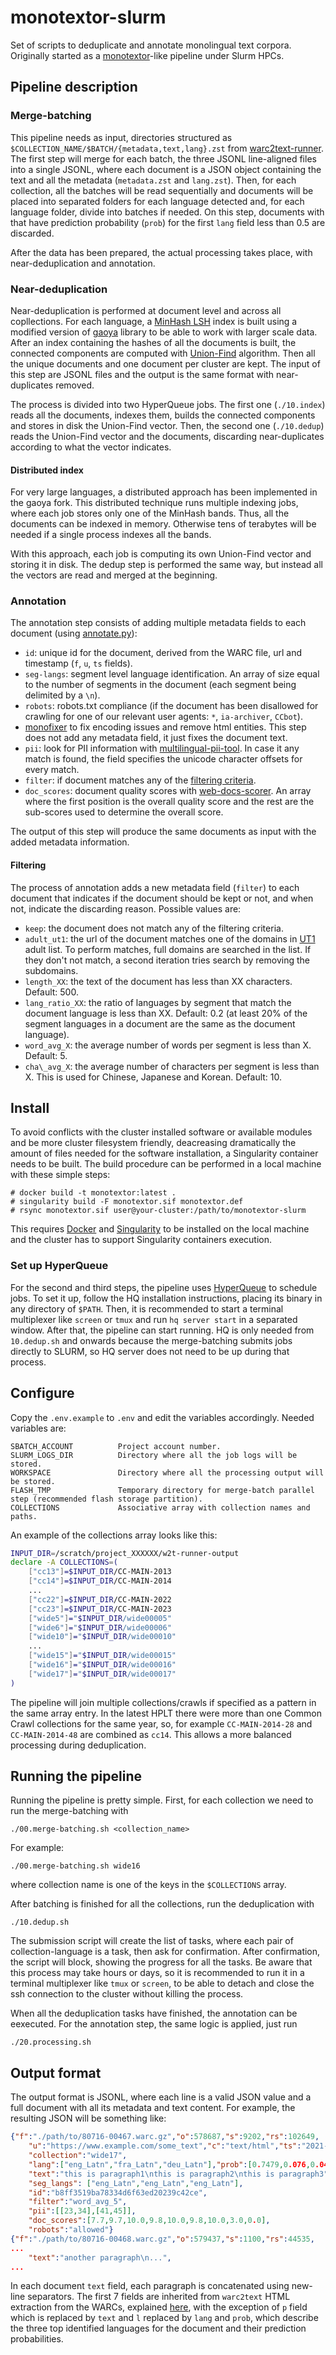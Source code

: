 # monotextor-slurm
Set of scripts to deduplicate and annotate monolingual text corpora.
Originally started as a [monotextor](https://github.com/bitextor/monotextor)-like pipeline under Slurm HPCs.


## Pipeline description
### Merge-batching
This pipeline needs as input, directories structured as `$COLLECTION_NAME/$BATCH/{metadata,text,lang}.zst` from [warc2text-runner](https://github.com/hplt-project/warc2text-runner).
The first step will merge for each batch, the three JSONL line-aligned files into a single JSONL, where each document is a JSON object containing the text and all the metadata (`metadata.zst` and `lang.zst`).
Then, for each collection, all the batches will be read sequentially and documents will be placed into separated folders for each language detected and, for each language folder, divide into batches if needed.
On this step, documents with that have prediction probability (`prob`) for the first `lang` field less than 0.5 are discarded.

After the data has been prepared, the actual processing takes place, with near-deduplication and annotation.

### Near-deduplication
Near-deduplication is performed at document level and across all copllections.
For each language, a [MinHash LSH](https://ekzhu.com/datasketch/lsh.html) index is built using a modified version of [gaoya](https://github.com/ZJaume/gaoya/tree/minhash_deduper) library to be able to work with larger scale data.
After an index containing the hashes of all the documents is built, the connected components are computed with [Union-Find](https://en.wikipedia.org/wiki/Disjoint-set_data_structure) algorithm.
Then all the unique documents and one document per cluster are kept.
The input of this step are JSONL files and the output is the same format with near-duplicates removed.

The process is divided into two HyperQueue jobs.
The first one (`./10.index`) reads all the documents, indexes them, builds the connected components and stores in disk the Union-Find vector.
Then, the second one (`./10.dedup`) reads the Union-Find vector and the documents, discarding near-duplicates according to what the vector indicates.

#### Distributed index
For very large languages, a distributed approach has been implemented in the gaoya fork.
This distributed technique runs multiple indexing jobs, where each job stores only one of the MinHash bands.
Thus, all the documents can be indexed in memory.
Otherwise tens of terabytes will be needed if a single process indexes all the bands.

With this approach, each job is computing its own Union-Find vector and storing it in disk.
The dedup step is performed the same way, but instead all the vectors are read and merged at the beginning.

### Annotation
The annotation step consists of adding multiple metadata fields to each document (using [annotate.py](scripts/annotate.py)):
 - `id`: unique id for the document, derived from the WARC file, url and timestamp (`f`, `u`, `ts` fields).
 - `seg-langs`: segment level language identification. An array of size equal to the number of segments in the document (each segment being delimited by a `\n`).
 - `robots`: robots.txt compliance (if the document has been disallowed for crawling for one of our relevant user agents: `*`, `ia-archiver`, `CCbot`).
 - [monofixer](https://github.com/bitextor/bifixer) to fix encoding issues and remove html entities. This step does not add any metadata field, it just fixes the document text.
 - `pii`: look for PII information with [multilingual-pii-tool](https://github.com/mmanteli/multilingual-PII-tool). In case it any match is found, the field specifies the unicode character offsets for every match.
 - `filter`: if document matches any of the [filtering criteria](#filtering).
 - `doc_scores`: document quality scores with [web-docs-scorer](https://github.com/pablop16n/web-docs-scorer/). An array where the first position is the overall quality score and the rest are the sub-scores used to determine the overall score.

The output of this step will produce the same documents as input with the added metadata information.

#### Filtering
The process of annotation adds a new metadata field (`filter`) to each document that indicates if the document should be kept or not, and when not, indicate the discarding reason.
Possible values are:
 - `keep`: the document does not match any of the filtering criteria.
 - `adult_ut1`: the url of the document matches one of the domains in [UT1](https://dsi.ut-capitole.fr/blacklists/index_en.php) adult list. To perform matches, full domains are searched in the list. If they don't not match, a second iteration tries search by removing the subdomains.
 - `length_XX`: the text of the document has less than XX characters. Default: 500.
 - `lang_ratio_XX`: the ratio of languages by segment that match the document language is less than XX. Default: 0.2 (at least 20% of the segment languages in a document are the same as the document language).
 - `word_avg_X`: the average number of words per segment is less than X. Default: 5.
 - `cha\_avg_X`: the average number of characters per segment is less than X. This is used for Chinese, Japanese and Korean. Default: 10.


## Install
To avoid conflicts with the cluster installed software or available modules and be more cluster filesystem friendly, deacreasing dramatically the amount of files needed for the software installation, a Singularity container needs to be built.
The build procedure can be performed in a local machine with these simple steps:
```
# docker build -t monotextor:latest .
# singularity build -F monotextor.sif monotextor.def
# rsync monotextor.sif user@your-cluster:/path/to/monotextor-slurm
```
This requires [Docker](https://docs.docker.com/engine/install/) and [Singularity](https://docs.sylabs.io/guides/3.5/user-guide/quick_start.html) to be installed on the local machine and the cluster has to support Singularity containers execution.

### Set up HyperQueue
For the second and third steps, the pipeline uses [HyperQueue](https://it4innovations.github.io/hyperqueue/stable/installation/) to schedule jobs.
To set it up, follow the HQ installation instructions, placing its binary in any directory of `$PATH`.
Then, it is recommended to start a terminal multiplexer like `screen` or `tmux` and run `hq server start` in a separated window.
After that, the pipeline can start running. HQ is only needed from `10.dedup.sh` and onwards because the merge-batching submits jobs directly to SLURM, so HQ server does not need to be up during that process.

## Configure
Copy the `.env.example` to `.env` and edit the variables accordingly.
Needed variables are:
```
SBATCH_ACCOUNT          Project account number.
SLURM_LOGS_DIR          Directory where all the job logs will be stored.
WORKSPACE               Directory where all the processing output will be stored.
FLASH_TMP               Temporary directory for merge-batch parallel step (recommended flash storage partition).
COLLECTIONS             Associative array with collection names and paths.
```

An example of the collections array looks like this:
```bash
INPUT_DIR=/scratch/project_XXXXXX/w2t-runner-output
declare -A COLLECTIONS=(
    ["cc13"]=$INPUT_DIR/CC-MAIN-2013
    ["cc14"]=$INPUT_DIR/CC-MAIN-2014
    ...
    ["cc22"]=$INPUT_DIR/CC-MAIN-2022
    ["cc23"]=$INPUT_DIR/CC-MAIN-2023
    ["wide5"]="$INPUT_DIR/wide00005"
    ["wide6"]="$INPUT_DIR/wide00006"
    ["wide10"]="$INPUT_DIR/wide00010"
    ...
    ["wide15"]="$INPUT_DIR/wide00015"
    ["wide16"]="$INPUT_DIR/wide00016"
    ["wide17"]="$INPUT_DIR/wide00017"
)
```
The pipeline will join multiple collections/crawls if specified as a pattern in the same array entry.
In the latest HPLT there were more than one Common Crawl collections for the same year, so, for example `CC-MAIN-2014-28` and `CC-MAIN-2014-48` are combined as `cc14`.
This allows a more balanced processing during deduplication.

## Running the pipeline
Running the pipeline is pretty simple.
First, for each collection we need to run the merge-batching with
```
./00.merge-batching.sh <collection_name>
```
For example:
```
./00.merge-batching.sh wide16
```
where collection name is one of the keys in the `$COLLECTIONS` array.

After batching is finished for all the collections, run the deduplication with
```
./10.dedup.sh
```
The submission script will create the list of tasks, where each pair of collection-language is a task, then ask for confirmation.
After confirmation, the script will block, showing the progress for all the tasks.
Be aware that this process may take hours or days, so it is recommended to run it in a terminal multiplexer like `tmux` or `screen`, to be able to detach and close the ssh connection to the cluster without killing the process.

When all the deduplication tasks have finished, the annotation can be eexecuted. For the annotation step, the same logic is applied, just run
```
./20.processing.sh
```

## Output format
The output format is JSONL, where each line is a valid JSON value and a full document with all its metadata and text content.
For example, the resulting JSON will be something like:
```json
{"f":"./path/to/80716-00467.warc.gz","o":578687,"s":9202,"rs":102649,
    "u":"https://www.example.com/some_text","c":"text/html","ts":"2021-05-09T10:26:25Z",
    "collection":"wide17",
    "lang":["eng_Latn","fra_Latn","deu_Latn"],"prob":[0.7479,0.076,0.0492],
    "text":"this is paragraph1\nthis is paragraph2\nthis is paragraph3",
    "seg_langs": ["eng_Latn","eng_Latn","eng_Latn"],
    "id":"b8ff3519ba78334d6f63ed20239c42ce",
    "filter":"word_avg_5",
    "pii":[[23,34],[41,45]],
    "doc_scores":[7.7,9.7,10.0,9.8,10.0,9.8,10.0,3.0,0.0],
    "robots":"allowed"}
{"f":"./path/to/80716-00468.warc.gz","o":579437,"s":1100,"rs":44535,
...
    "text":"another paragraph\n...",
...
```
In each document `text` field, each paragraph is concatenated using new-line separators.
The first 7 fields are inherited from `warc2text` HTML extraction from the WARCs, explained [here](https://github.com/bitextor/warc2text/tree/v1.2.0#stdout), with the exception of `p` field which is replaced by `text` and `l` replaced by `lang` and `prob`, which describe the three top identified languages for the document and their prediction probabilities.
